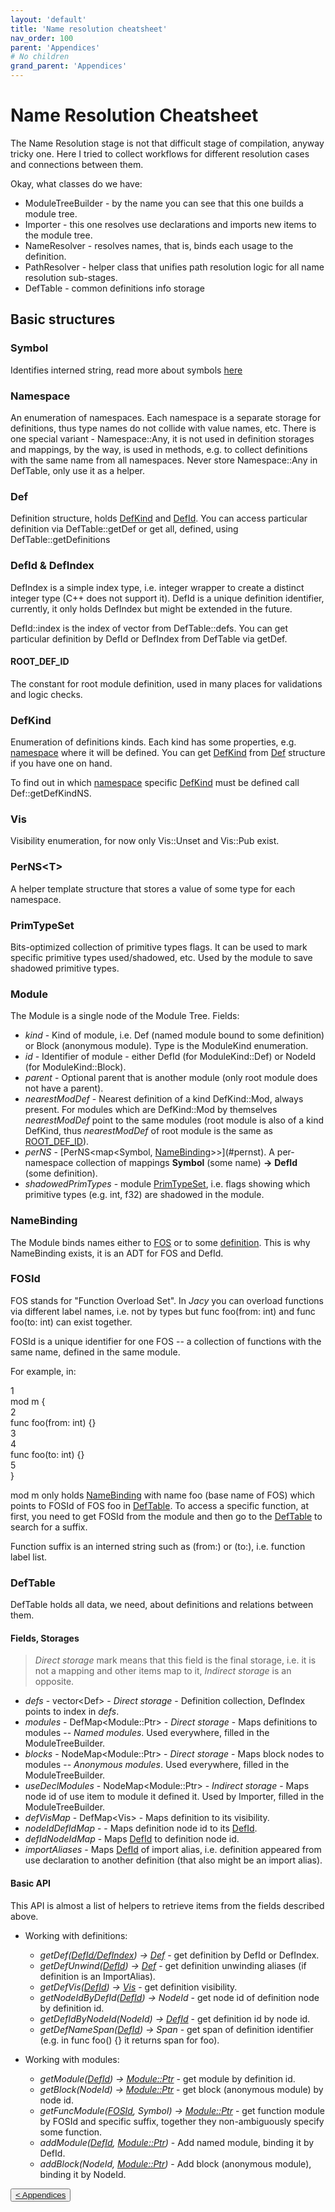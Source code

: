 ```yaml
---
layout: 'default'
title: 'Name resolution cheatsheet'
nav_order: 100
parent: 'Appendices'
# No children
grand_parent: 'Appendices'
---
```


# Name Resolution Cheatsheet

The Name Resolution stage is not that difficult stage of compilation, anyway tricky one.
Here I tried to collect workflows for different resolution cases and connections between them.

Okay, what classes do we have:

- <span class="inline-code highlight-jc hljs">ModuleTreeBuilder</span> - by the name you can see that this one builds a module tree.
- <span class="inline-code highlight-jc hljs">Importer</span> - this one resolves <span class="inline-code highlight-jc hljs"><span class="hljs-keyword">use</span></span> declarations and imports new items to the module tree.
- <span class="inline-code highlight-jc hljs">NameResolver</span> - resolves names, that is, binds each usage to the definition.
- <span class="inline-code highlight-jc hljs">PathResolver</span> - helper class that unifies path resolution logic for all name resolution sub-stages.
- <span class="inline-code highlight-jc hljs">DefTable</span> - common definitions info storage

## Basic structures

### <span class="inline-code highlight-jc hljs">Symbol</span>

Identifies interned string, read more about symbols [here](../code-docs/interning.md)

### <span class="inline-code highlight-jc hljs">Namespace</span>

An enumeration of namespaces. Each namespace is a separate storage for definitions, thus type names do not collide with value names, etc.
There is one special variant - <span class="inline-code highlight-jc hljs">Namespace::Any</span>, it is not used in definition storages and mappings, by the way, is used in methods, e.g. to collect definitions with the same name from all namespaces. Never store <span class="inline-code highlight-jc hljs">Namespace::Any</span> in <span class="inline-code highlight-jc hljs">DefTable</span>, only use it as a helper.

### <span class="inline-code highlight-jc hljs">Def</span>

Definition structure, holds [<span class="inline-code highlight-jc hljs">DefKind</span>](#defkind) and [<span class="inline-code highlight-jc hljs">DefId</span>](#defid-and-defindex). You can access particular definition via <span class="inline-code highlight-jc hljs">DefTable::getDef</span> or get all, defined, using <span class="inline-code highlight-jc hljs">DefTable::getDefinitions</span>

### <span class="inline-code highlight-jc hljs">DefId</span> & <span class="inline-code highlight-jc hljs">DefIndex</span>

<span class="inline-code highlight-jc hljs">DefIndex</span> is a simple index type, i.e. integer wrapper to create a distinct integer type (C++ does not support it).
<span class="inline-code highlight-jc hljs">DefId</span> is a unique definition identifier, currently, it only holds <span class="inline-code highlight-jc hljs">DefIndex</span> but might be extended in the future.

<span class="inline-code highlight-jc hljs">DefId::index</span> is the index of vector from <span class="inline-code highlight-jc hljs">DefTable::defs</span>. You can get particular definition by <span class="inline-code highlight-jc hljs">DefId</span> or <span class="inline-code highlight-jc hljs">DefIndex</span> from <span class="inline-code highlight-jc hljs">DefTable</span> via <span class="inline-code highlight-jc hljs">getDef</span>.

#### <span class="inline-code highlight-jc hljs">ROOT_DEF_ID</span>

The constant for root module definition, used in many places for validations and logic checks.

### <span class="inline-code highlight-jc hljs">DefKind</span>

Enumeration of definitions kinds. Each kind has some properties, e.g. [namespace](#namespace) where it will be defined.
You can get [<span class="inline-code highlight-jc hljs">DefKind</span>](#defkind) from [<span class="inline-code highlight-jc hljs">Def</span>](#def) structure if you have one on hand.

To find out in which [namespace](#namespace) specific [<span class="inline-code highlight-jc hljs">DefKind</span>](#defkind) must be defined call <span class="inline-code highlight-jc hljs">Def::getDefKindNS</span>.

### <span class="inline-code highlight-jc hljs">Vis</span>

Visibility enumeration, for now only <span class="inline-code highlight-jc hljs">Vis::Unset</span> and <span class="inline-code highlight-jc hljs">Vis::Pub</span> exist.

### <span class="inline-code highlight-jc hljs">PerNS&lt;T&gt;</span>

A helper template structure that stores a value of some type for each namespace.

### <span class="inline-code highlight-jc hljs">PrimTypeSet</span>

Bits-optimized collection of primitive types flags. It can be used to mark specific primitive types used/shadowed, etc.
Used by the module to save shadowed primitive types.

### <span class="inline-code highlight-jc hljs">Module</span>

The <span class="inline-code highlight-jc hljs">Module</span> is a single node of the Module Tree.
Fields:

- _kind_  - Kind of module, i.e. <span class="inline-code highlight-jc hljs">Def</span> (named module bound to some definition) or <span class="inline-code highlight-jc hljs">Block</span> (anonymous module). Type is the <span class="inline-code highlight-jc hljs">ModuleKind</span> enumeration.
- _id_ - Identifier of module - either <span class="inline-code highlight-jc hljs">DefId</span> (for <span class="inline-code highlight-jc hljs">ModuleKind::Def</span>) or <span class="inline-code highlight-jc hljs">NodeId</span> (for <span class="inline-code highlight-jc hljs">ModuleKind::Block</span>).
- _parent_ - Optional parent that is another module (only root module does not have a parent).
- _nearestModDef_ - Nearest definition of a kind <span class="inline-code highlight-jc hljs">DefKind::Mod</span>, always present. For modules which are <span class="inline-code highlight-jc hljs">DefKind::Mod</span> by themselves _nearestModDef_ point to the same modules (root module is also of a kind <span class="inline-code highlight-jc hljs">DefKind</span>, thus _nearestModDef_ of root module is the same as [<span class="inline-code highlight-jc hljs">ROOT_DEF_ID</span>](#root_def_id)).
- _perNS_ - [PerNS<map<Symbol, [NameBinding](#namebinding)>>](#pernst). A per-namespace collection of mappings __Symbol__ (some name) __->__ __DefId__ (some definition).
- _shadowedPrimTypes_ - module [<span class="inline-code highlight-jc hljs">PrimTypeSet</span>](#primtypeset), i.e. flags showing which primitive types (e.g. <span class="inline-code highlight-jc hljs"><span class="hljs-type">int</span></span>, <span class="inline-code highlight-jc hljs"><span class="hljs-type">f32</span></span>) are shadowed in the module.

### <span class="inline-code highlight-jc hljs">NameBinding</span>

The <span class="inline-code highlight-jc hljs">Module</span> binds names either to [<span class="inline-code highlight-jc hljs">FOS</span>](#fosid) or to some [definition](#defid-and-defindex).
This is why <span class="inline-code highlight-jc hljs">NameBinding</span> exists, it is an ADT for <span class="inline-code highlight-jc hljs">FOS</span> and <span class="inline-code highlight-jc hljs">DefId</span>.

### <span class="inline-code highlight-jc hljs">FOSId</span>

FOS stands for "Function Overload Set". In _Jacy_ you can overload functions via different label names, i.e. not by types but <span class="inline-code highlight-jc hljs"><span class="hljs-keyword">func</span> <span class="hljs-title function_">foo</span>(from: <span class="hljs-type">int</span>)</span> and <span class="inline-code highlight-jc hljs"><span class="hljs-keyword">func</span> <span class="hljs-title function_">foo</span>(to: <span class="hljs-type">int</span>)</span> can exist together.

<span class="inline-code highlight-jc hljs">FOSId</span> is a unique identifier for one FOS -- a collection of functions with the same name, defined in the same module.

For example, in:

<div class="code-fence line-numbers highlight-jc hljs">
            <div class="line-num" data-line-num="1">1</div><div class="line"><span class="hljs-keyword">mod</span> <span class="hljs-title class_">m</span> {</div><div class="line-num" data-line-num="2">2</div><div class="line">    <span class="hljs-keyword">func</span> <span class="hljs-title function_">foo</span>(from: <span class="hljs-type">int</span>) {}</div><div class="line-num" data-line-num="3">3</div><div class="line"></div><div class="line-num" data-line-num="4">4</div><div class="line">    <span class="hljs-keyword">func</span> <span class="hljs-title function_">foo</span>(to: <span class="hljs-type">int</span>) {}</div><div class="line-num" data-line-num="5">5</div><div class="line">}</div>
        </div>

<span class="inline-code highlight-jc hljs"><span class="hljs-keyword">mod</span> <span class="hljs-title class_">m</span></span> only holds [<span class="inline-code highlight-jc hljs">NameBinding</span>](#namebinding) with name <span class="inline-code highlight-jc hljs">foo</span> (base name of FOS) which points to <span class="inline-code highlight-jc hljs">FOSId</span> of FOS <span class="inline-code highlight-jc hljs">foo</span> in [<span class="inline-code highlight-jc hljs">DefTable</span>](#deftable).
To access a specific function, at first, you need to get <span class="inline-code highlight-jc hljs">FOSId</span> from the module and then go to the [<span class="inline-code highlight-jc hljs">DefTable</span>](#deftable) to search for a suffix.

Function suffix is an interned string such as <span class="inline-code highlight-jc hljs">(from:)</span> or <span class="inline-code highlight-jc hljs">(to:)</span>, i.e. function label list.

### <span class="inline-code highlight-jc hljs">DefTable</span>

<span class="inline-code highlight-jc hljs">DefTable</span> holds all data, we need, about definitions and relations between them.

#### Fields, Storages

> _Direct storage_ mark means that this field is the final storage, i.e. it is not a mapping and other items map to it, _Indirect storage_ is an opposite.

- _defs_ - <span class="inline-code highlight-jc hljs">vector&lt;Def&gt;</span> - _Direct storage_ - Definition collection, <span class="inline-code highlight-jc hljs">DefIndex</span> points to index in _defs_.
- _modules_ - <span class="inline-code highlight-jc hljs">DefMap&lt;Module::Ptr&gt;</span> - _Direct storage_ - Maps definitions to modules -- _Named modules_. Used everywhere, filled in the <span class="inline-code highlight-jc hljs">ModuleTreeBuilder</span>.
- _blocks_ - <span class="inline-code highlight-jc hljs">NodeMap&lt;Module::Ptr&gt;</span> - _Direct storage_ - Maps block nodes to modules -- _Anonymous modules_. Used everywhere, filled in the <span class="inline-code highlight-jc hljs">ModuleTreeBuilder</span>.
- _useDeclModules_ - <span class="inline-code highlight-jc hljs">NodeMap&lt;Module::Ptr&gt;</span> - _Indirect storage_ - Maps node id of <span class="inline-code highlight-jc hljs"><span class="hljs-keyword">use</span></span> item to module it defined it. Used by <span class="inline-code highlight-jc hljs">Importer</span>, filled in the <span class="inline-code highlight-jc hljs">ModuleTreeBuilder</span>.
- _defVisMap_ - <span class="inline-code highlight-jc hljs">DefMap&lt;Vis&gt;</span> - Maps definition to its visibility.
- _nodeIdDefIdMap_ -  - Maps definition node id to its [<span class="inline-code highlight-jc hljs">DefId</span>](#defid-and-defindex).
- _defIdNodeIdMap_ - Maps [<span class="inline-code highlight-jc hljs">DefId</span>](#defid-and-defindex) to definition node id.
- _importAliases_ - Maps [<span class="inline-code highlight-jc hljs">DefId</span>](#defid-and-defindex) of import alias, i.e. definition appeared from <span class="inline-code highlight-jc hljs"><span class="hljs-keyword">use</span></span> declaration to another definition (that also might be an import alias).

#### Basic API

This API is almost a list of helpers to retrieve items from the fields described above.

- Working with definitions:
  - _getDef([DefId/DefIndex](#defid-and-defindex)) -> [Def](#def)_ - get definition by <span class="inline-code highlight-jc hljs">DefId</span> or <span class="inline-code highlight-jc hljs">DefIndex</span>.
  - _getDefUnwind([DefId](#defid-and-defindex)) -> [Def](#def)_ - get definition unwinding aliases (if definition is an <span class="inline-code highlight-jc hljs">ImportAlias</span>).
  - _getDefVis([DefId](#defid-and-defindex)) -> [Vis](#vis)_ - get definition visibility.
  - _getNodeIdByDefId([DefId](#defid-and-defindex)) -> NodeId_ - get node id of definition node by definition id.
  - _getDefIdByNodeId(NodeId) -> [DefId](#defid-and-defindex)_ - get definition id by node id.
  - _getDefNameSpan([DefId](#defid-and-defindex)) -> Span_ - get span of definition identifier (e.g. in <span class="inline-code highlight-jc hljs"><span class="hljs-keyword">func</span> <span class="hljs-title function_">foo</span>() {}</span> it returns span for <span class="inline-code highlight-jc hljs">foo</span>).

- Working with modules:
  - _getModule([DefId](#defid-and-defindex)) -> [Module::Ptr](#module)_ - get module by definition id.
  - _getBlock(NodeId) -> [Module::Ptr](#module)_ - get block (anonymous module) by node id.
  - _getFuncModule([FOSId](#fosid), Symbol) -> [Module::Ptr](#module)_ - get function module by <span class="inline-code highlight-jc hljs">FOSId</span> and specific suffix, together they non-ambiguously specify some function.
  - _addModule([DefId](#defid-and-defindex), [Module::Ptr](#module))_ - Add named module, binding it by <span class="inline-code highlight-jc hljs">DefId</span>.
  - _addBlock(NodeId, [Module::Ptr](#module))_ - Add block (anonymous module), binding it by NodeId.
<div class="nav-btn-block">
    <button class="nav-btn left">
    <a class="link" href="/Jacy-Dev-Book/appendices/cheatsheets/index.html">< Appendices</a>
</button>

    
</div>
